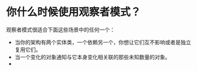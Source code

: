 # 你什么时候使用观察者模式？

观察者模式很适合下面这些场景中的任何一个：

* 当你的架构有两个实体类，一个依赖另一个，你想让它们互不影响或者是独立复用它们。
* 当一个变化的对象通知与它本身变化相关联的那些未知数量的对象。
* 